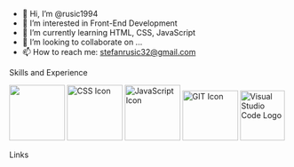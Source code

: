 - 👋 Hi, I’m @rusic1994
- 👀 I’m interested in Front-End Development
- 🌱 I’m currently learning HTML, CSS, JavaScript
- 💞️ I’m looking to collaborate on ...
- 📫 How to reach me: stefanrusic32@gmail.com

<!---
rusic1994/rusic1994 is a ✨ special ✨ repository because its `README.md` (this file) appears on your GitHub profile.
You can click the Preview link to take a look at your changes.
--->
Skills and Experience

<img src="https://github.com/rusic1994/Images/blob/main/images/html5-logo.png" height="100px;" width="100px;">
<img src="https://github.com/rusic1994/Images/blob/main/images/css3-logo.png/" alt="CSS Icon" height="100px;" width="100px;">
<img src="https://github.com/rusic1994/Images/blob/main/images/javascript-logo.png" alt="JavaScript Icon" height="100px;" width="100px;">
<img src="https://github.com/rusic1994/Images/blob/main/images/git-logo.png" alt="GIT Icon" height="90px;" width="100px;">
<img src="https://github.com/rusic1994/Images/blob/main/images/vsc-logo.png" alt="Visual Studio Code Logo" height="90px;" width="80px;">


Links

